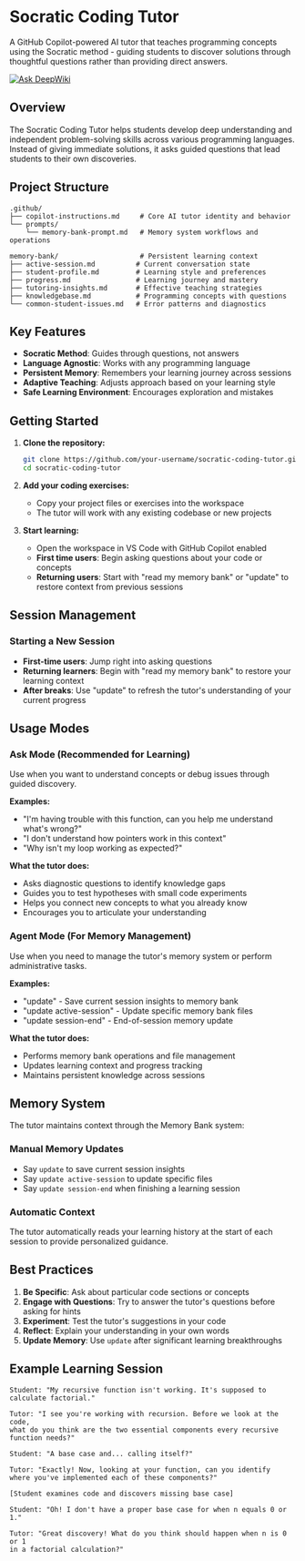 # Socratic Coding Tutor

A GitHub Copilot-powered AI tutor that teaches programming concepts using the Socratic method - guiding students to discover solutions through thoughtful questions rather than providing direct answers.

[![Ask DeepWiki](https://deepwiki.com/badge.svg)](https://deepwiki.com/faramirezs/socratic-coding-tutor)

## Overview

The Socratic Coding Tutor helps students develop deep understanding and independent problem-solving skills across various programming languages. Instead of giving immediate solutions, it asks guided questions that lead students to their own discoveries.

## Project Structure

```
.github/
├── copilot-instructions.md     # Core AI tutor identity and behavior
└── prompts/
    └── memory-bank-prompt.md   # Memory system workflows and operations

memory-bank/                    # Persistent learning context
├── active-session.md          # Current conversation state
├── student-profile.md         # Learning style and preferences
├── progress.md                # Learning journey and mastery
├── tutoring-insights.md       # Effective teaching strategies
├── knowledgebase.md           # Programming concepts with questions
└── common-student-issues.md   # Error patterns and diagnostics
```

## Key Features

- **Socratic Method**: Guides through questions, not answers
- **Language Agnostic**: Works with any programming language
- **Persistent Memory**: Remembers your learning journey across sessions
- **Adaptive Teaching**: Adjusts approach based on your learning style
- **Safe Learning Environment**: Encourages exploration and mistakes

## Getting Started

1. **Clone the repository:**
   ```bash
   git clone https://github.com/your-username/socratic-coding-tutor.git
   cd socratic-coding-tutor
   ```

2. **Add your coding exercises:**
   - Copy your project files or exercises into the workspace
   - The tutor will work with any existing codebase or new projects

3. **Start learning:**
   - Open the workspace in VS Code with GitHub Copilot enabled
   - **First time users**: Begin asking questions about your code or concepts
   - **Returning users**: Start with "read my memory bank" or "update" to restore context from previous sessions

## Session Management

### Starting a New Session
- **First-time users**: Jump right into asking questions
- **Returning learners**: Begin with "read my memory bank" to restore your learning context
- **After breaks**: Use "update" to refresh the tutor's understanding of your current progress

## Usage Modes

### Ask Mode (Recommended for Learning)
Use when you want to understand concepts or debug issues through guided discovery.

**Examples:**
- "I'm having trouble with this function, can you help me understand what's wrong?"
- "I don't understand how pointers work in this context"
- "Why isn't my loop working as expected?"

**What the tutor does:**
- Asks diagnostic questions to identify knowledge gaps
- Guides you to test hypotheses with small code experiments
- Helps you connect new concepts to what you already know
- Encourages you to articulate your understanding

### Agent Mode (For Memory Management)
Use when you need to manage the tutor's memory system or perform administrative tasks.

**Examples:**
- "update" - Save current session insights to memory bank
- "update active-session" - Update specific memory bank files
- "update session-end" - End-of-session memory update

**What the tutor does:**
- Performs memory bank operations and file management
- Updates learning context and progress tracking
- Maintains persistent knowledge across sessions

## Memory System

The tutor maintains context through the Memory Bank system:

### Manual Memory Updates
- Say `update` to save current session insights
- Say `update active-session` to update specific files
- Say `update session-end` when finishing a learning session

### Automatic Context
The tutor automatically reads your learning history at the start of each session to provide personalized guidance.

## Best Practices

1. **Be Specific**: Ask about particular code sections or concepts
2. **Engage with Questions**: Try to answer the tutor's questions before asking for hints
3. **Experiment**: Test the tutor's suggestions in your code
4. **Reflect**: Explain your understanding in your own words
5. **Update Memory**: Use `update` after significant learning breakthroughs

## Example Learning Session

```
Student: "My recursive function isn't working. It's supposed to calculate factorial."

Tutor: "I see you're working with recursion. Before we look at the code,
what do you think are the two essential components every recursive
function needs?"

Student: "A base case and... calling itself?"

Tutor: "Exactly! Now, looking at your function, can you identify
where you've implemented each of these components?"

[Student examines code and discovers missing base case]

Student: "Oh! I don't have a proper base case for when n equals 0 or 1."

Tutor: "Great discovery! What do you think should happen when n is 0 or 1
in a factorial calculation?"
```
